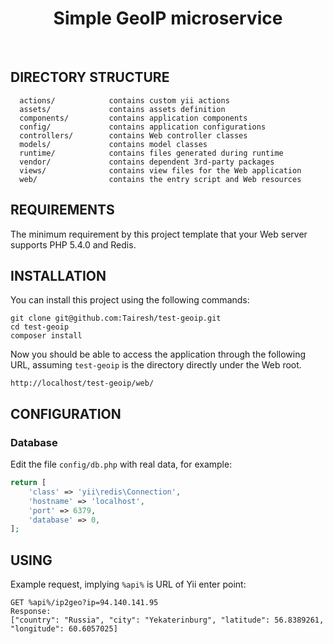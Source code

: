 <p align="center">
    <h1 align="center">Simple GeoIP microservice</h1>
    <br>
</p>


DIRECTORY STRUCTURE
-------------------

      actions/            contains custom yii actions
      assets/             contains assets definition
      components/         contains application components
      config/             contains application configurations
      controllers/        contains Web controller classes
      models/             contains model classes
      runtime/            contains files generated during runtime
      vendor/             contains dependent 3rd-party packages
      views/              contains view files for the Web application
      web/                contains the entry script and Web resources



REQUIREMENTS
------------

The minimum requirement by this project template that your Web server supports PHP 5.4.0 and Redis.


INSTALLATION
------------

You can install this project using the following commands:

~~~
git clone git@github.com:Tairesh/test-geoip.git
cd test-geoip
composer install
~~~

Now you should be able to access the application through the following URL, assuming `test-geoip` is the directory
directly under the Web root.

~~~
http://localhost/test-geoip/web/
~~~


CONFIGURATION
-------------

### Database

Edit the file `config/db.php` with real data, for example:

```php
return [
    'class' => 'yii\redis\Connection',
    'hostname' => 'localhost',
    'port' => 6379,
    'database' => 0,
];
```


USING
-----

Example request, implying `%api%` is URL of Yii enter point:
```
GET %api%/ip2geo?ip=94.140.141.95
Response:
["country": "Russia", "city": "Yekaterinburg", "latitude": 56.8389261, "longitude": 60.6057025]
```

